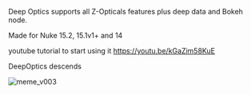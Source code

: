 Deep Optics supports all Z-Opticals features plus deep data and Bokeh node.

Made for Nuke 15.2, 15.1v1+ and 14

youtube tutorial to start using it
https://youtu.be/kGaZim58KuE

DeepOptics descends

![meme_v003](https://github.com/user-attachments/assets/9d5d891b-37fb-4d5a-ac50-c06d3cd69af7)
